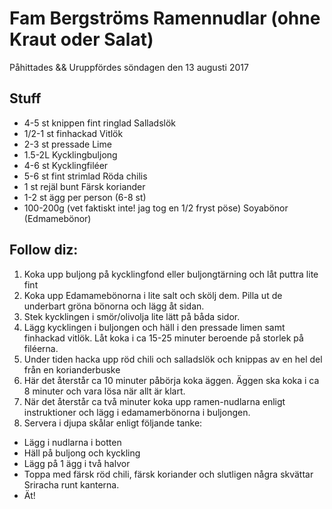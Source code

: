 # Fam Bergströms Ramennudlar (ohne Kraut oder Salat)
Påhittades && Uruppfördes söndagen den 13 augusti 2017

## Stuff

- 4-5 st knippen fint ringlad Salladslök
- 1/2-1 st finhackad Vitlök
- 2-3 st pressade Lime
- 1.5-2L Kycklingbuljong
- 4-6 st Kycklingfiléer
- 5-6 st fint strimlad Röda chilis
- 1 st rejäl bunt Färsk koriander
- 1-2 st ägg per person (6-8 st)
- 100-200g (vet faktiskt inte! jag tog en 1/2 fryst pöse) Soyabönor (Edmamebönor)

## Follow diz:

1. Koka upp buljong på kycklingfond eller buljongtärning och låt puttra lite fint
2. Koka upp Edamamebönorna i lite salt och skölj dem. Pilla ut de underbart gröna bönorna och lägg åt sidan.
3. Stek kycklingen i smör/olivolja lite lätt på båda sidor.
4. Lägg kycklingen i buljongen och häll i den pressade limen samt finhackad vitlök. Låt koka i ca 15-25 minuter beroende på storlek på filéerna.
5. Under tiden hacka upp röd chili och salladslök och knippas av en hel del från en korianderbuske
6. Här det återstår ca 10 minuter påbörja koka äggen. Äggen ska koka i ca 8 minuter och vara lösa när allt är klart.
7. När det återstår ca två minuter koka upp ramen-nudlarna enligt instruktioner och lägg i edamamerbönorna i buljongen.
8. Servera i djupa skålar enligt följande tanke:

  - Lägg i nudlarna i botten
  - Häll på buljong och kyckling
  - Lägg på 1 ägg i två halvor
  - Toppa med färsk röd chili, färsk koriander och slutligen några skvättar Sriracha runt kanterna.
  - Ät!
